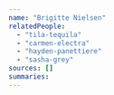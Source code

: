 ```yaml
---
name: "Brigitte Nielsen"
relatedPeople:
  - "tila-tequila"
  - "carmen-electra"
  - "hayden-panettiere"
  - "sasha-grey"
sources: []
summaries:
---
```


